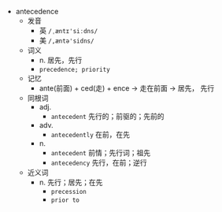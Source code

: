 - antecedence
  - 发音
    - 英 `/ˌæntɪ'siːdns/`
    - 美 `/,æntə'sidns/`
  - 词义
    - n. 居先，先行
    - `precedence; priority `
  - 记忆
    - ante(前面) + ced(走) + ence → 走在前面 → 居先， 先行
  - 同根词
    - adj.
      - `antecedent` 先行的；前驱的；先前的
    - adv.
      - `antecedently` 在前，在先
    - n.
      - `antecedent` 前情；先行词；祖先
      - `antecedency` 先行，在前；逆行
  - 近义词
    - n. 先行；居先；在先
      - `precession`
      - `prior to`
